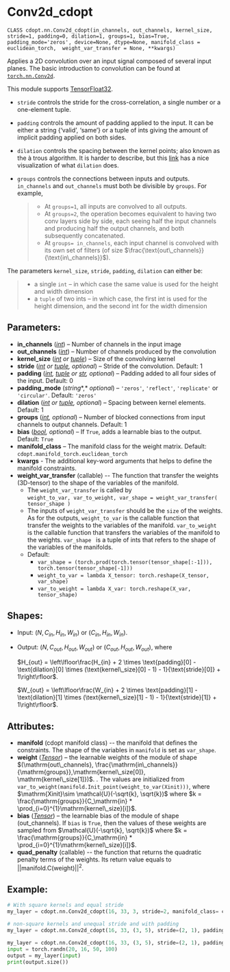 # Conv2d_cdopt

`CLASS cdopt.nn.Conv2d_cdopt(in_channels, out_channels, kernel_size, stride=1, padding=0, dilation=1, groups=1, bias=True, padding_mode='zeros', device=None, dtype=None, manifold_class = euclidean_torch,  weight_var_transfer = None, **kwargs)`

Applies a 2D convolution over an input signal composed of several input planes. The basic introduction to convolution can be found at [`torch.nn.Conv2d`](https://pytorch.org/docs/stable/generated/torch.nn.Conv2d.html#torch.nn.Conv2d). 

This module supports [TensorFloat32](https://pytorch.org/docs/stable/notes/cuda.html#tf32-on-ampere).

- `stride` controls the stride for the cross-correlation, a single number or a one-element tuple.

- `padding` controls the amount of padding applied to the input. It can be either a string {‘valid’, ‘same’} or a tuple of ints giving the amount of implicit padding applied on both sides.

- `dilation` controls the spacing between the kernel points; also known as the à trous algorithm. It is harder to describe, but this [link](https://github.com/vdumoulin/conv_arithmetic/blob/master/README.md) has a nice visualization of what `dilation` does.

- `groups` controls the connections between inputs and outputs. `in_channels` and `out_channels` must both be divisible by `groups`. For example,

  > - At `groups=1`, all inputs are convolved to all outputs.
  > - At `groups=2`, the operation becomes equivalent to having two conv layers side by side, each seeing half the input channels and producing half the output channels, and both subsequently concatenated.
  > - At `groups= in_channels`, each input channel is convolved with its own set of filters (of size $\frac{\text{out\_channels}}{\text{in\_channels}}$).



The parameters `kernel_size`, `stride`, `padding`, `dilation` can either be:

> - a single `int` – in which case the same value is used for the height and width dimension
> - a `tuple` of two ints – in which case, the first int is used for the height dimension, and the second int for the width dimension



## Parameters:

- **in_channels** ([*int*](https://docs.python.org/3/library/functions.html#int)) – Number of channels in the input image
- **out_channels** ([*int*](https://docs.python.org/3/library/functions.html#int)) – Number of channels produced by the convolution
- **kernel_size** ([*int*](https://docs.python.org/3/library/functions.html#int) *or* [*tuple*](https://docs.python.org/3/library/stdtypes.html#tuple)) – Size of the convolving kernel
- **stride** ([*int*](https://docs.python.org/3/library/functions.html#int) *or* [*tuple*](https://docs.python.org/3/library/stdtypes.html#tuple)*,* *optional*) – Stride of the convolution. Default: 1
- **padding** ([*int*](https://docs.python.org/3/library/functions.html#int)*,* [*tuple*](https://docs.python.org/3/library/stdtypes.html#tuple) *or* [*str*](https://docs.python.org/3/library/stdtypes.html#str)*,* *optional*) – Padding added to all four sides of the input. Default: 0
- **padding_mode** (*string**,* *optional*) – `'zeros'`, `'reflect'`, `'replicate'` or `'circular'`. Default: `'zeros'`
- **dilation** ([*int*](https://docs.python.org/3/library/functions.html#int) *or* [*tuple*](https://docs.python.org/3/library/stdtypes.html#tuple)*,* *optional*) – Spacing between kernel elements. Default: 1
- **groups** ([*int*](https://docs.python.org/3/library/functions.html#int)*,* *optional*) – Number of blocked connections from input channels to output channels. Default: 1
- **bias** ([*bool*](https://docs.python.org/3/library/functions.html#bool)*,* *optional*) – If `True`, adds a learnable bias to the output. Default: `True`
- **manifold_class** – The manifold class for the weight matrix. Default: `cdopt.manifold_torch.euclidean_torch`
- **kwargs** - The additional key-word arguments that helps to define the manifold constraints. 
- **weight_var_transfer** (callable) -- The function that transfer the weights (3D-tensor) to the shape of the variables of the manifold.   
  - The `weight_var_transfer` is called by  
    `weight_to_var, var_to_weight, var_shape = weight_var_transfer( tensor_shape )`
  - The inputs of `weight_var_transfer` should be the `size` of the weights. As for the outputs, `weight_to_var` is the callable function that transfer the weights to the variables of the manifold. `var_to_weight` is the callable function that transfers the variables of the manifold to the weights. `var_shape ` is a tuple of ints that refers to the shape of the variables of the manifolds. 
  - Default: 
    - `var_shape = (torch.prod(torch.tensor(tensor_shape[:-1])), torch.tensor(tensor_shape[-1]))`
    - `weight_to_var = lambda X_tensor: torch.reshape(X_tensor, var_shape)`
    - `var_to_weight = lambda X_var: torch.reshape(X_var, tensor_shape)`



## Shapes:

- Input: $(N, C_{in}, H_{in}, W_{in})$ or $(C_{in}, H_{in}, W_{in})$.
- Output: $(N, C_{out}, H_{out}, W_{out})$ or $(C_{out}, H_{out}, W_{out})$, where

  $H_{out} = \left\lfloor\frac{H_{in} + 2 \times \text{padding}[0] - \text{dilation}[0] \times (\text{kernel\_size}[0] - 1) - 1}{\text{stride}[0]} + 1\right\rfloor$.

  $W_{out} = \left\lfloor\frac{W_{in} + 2 \times \text{padding}[1] - \text{dilation}[1] \times (\text{kernel\_size}[1] - 1) - 1}{\text{stride}[1]} + 1\right\rfloor$.



## Attributes:

- **manifold** (cdopt manifold class) -- the manifold that defines the constraints.  The shape of the variables in `manifold` is set as `var_shape`. 
- **weight** ([*Tensor*](https://pytorch.org/docs/stable/tensors.html#torch.Tensor)) – the learnable weights of the module of shape $(\mathrm{out\_channels}, \frac{\mathrm{in\_channels}}{\mathrm{groups}},\mathrm{kernel\_size[0]}, \mathrm{kernel\_size[1]})$. .  The values are initialized from `var_to_weight(manifold.Init_point(weight_to_var(Xinit)))`, where $\mathrm{Xinit}\sim \mathcal{U}(-\sqrt{k}, \sqrt{k})$ where $k = \frac{\mathrm{groups}}{C_\mathrm{in} * \prod_{i=0}^{1}\mathrm{kernel\_size}[i]}$.
- **bias** ([*Tensor*](https://pytorch.org/docs/stable/tensors.html#torch.Tensor)) – the learnable bias of the module of shape (out_channels). If `bias` is `True`, then the values of these weights are sampled from $\mathcal{U}(-\sqrt{k}, \sqrt{k})$ where $k = \frac{\mathrm{groups}}{C_\mathrm{in} * \prod_{i=0}^{1}\mathrm{kernel\_size}[i]}$.
- **quad_penalty** (callable) -- the function that returns the quadratic penalty terms of the weights. Its return value equals to $||\mathrm{manifold.C}(\mathrm{weight})||^2$. 



## Example:

```python
# With square kernels and equal stride
my_layer = cdopt.nn.Conv2d_cdopt(16, 33, 3, stride=2, manifold_class= cdopt.manifold_torch.stiefel_torch) 

# non-square kernels and unequal stride and with padding
my_layer = cdopt.nn.Conv2d_cdopt(16, 33, (3, 5), stride=(2, 1), padding=(4, 2), manifold_class= cdopt.manifold_torch.stiefel_torch) 

my_layer = cdopt.nn.Conv2d_cdopt(16, 33, (3, 5), stride=(2, 1), padding=(4, 2), dilation=(3, 1), manifold_class= cdopt.manifold_torch.stiefel_torch)  # non-square kernels and unequal stride and with padding and dilation
input = torch.randn(20, 16, 50, 100)
output = my_layer(input)
print(output.size())
```


